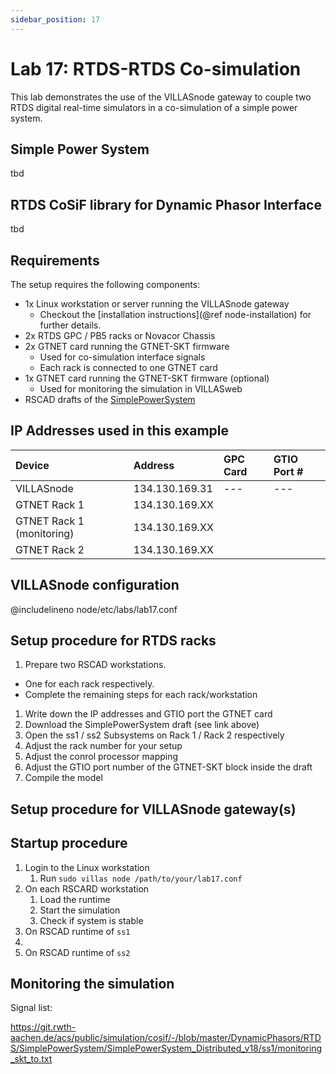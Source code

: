 ```yaml
---
sidebar_position: 17
---
```


# Lab 17: RTDS-RTDS Co-simulation

This lab demonstrates the use of the VILLASnode gateway to couple two RTDS digital real-time simulators in a co-simulation of a simple power system.

## Simple Power System

tbd

## RTDS CoSiF library for Dynamic Phasor Interface 

tbd

## Requirements

The setup requires the following components:

* 1x Linux workstation or server running the VILLASnode gateway
  * Checkout the [installation instructions](@ref node-installation) for further details.
* 2x RTDS GPC / PB5 racks or Novacor Chassis
* 2x GTNET card running the GTNET-SKT firmware
  * Used for co-simulation interface signals
  * Each rack is connected to one GTNET card
* 1x GTNET card running the GTNET-SKT firmware (optional)
  * Used for monitoring the simulation in VILLASweb
* RSCAD drafts of the [SimplePowerSystem](https://git.rwth-aachen.de/acs/public/simulation/cosif/-/tree/master/DynamicPhasors/RTDS/SimplePowerSystem)


## IP Addresses used in this example

| Device                    | Address        | GPC Card | GTIO Port # |
|:--                        | :--            |:--       |:---         |
| VILLASnode                | 134.130.169.31 | ---      | ---         |
| GTNET Rack 1              | 134.130.169.XX |          |             |
| GTNET Rack 1 (monitoring) | 134.130.169.XX |          |             |
| GTNET Rack 2              | 134.130.169.XX |          |             |

## VILLASnode configuration

@includelineno node/etc/labs/lab17.conf

## Setup procedure for RTDS racks

1. Prepare two RSCAD workstations.
  - One for each rack respectively.
  - Complete the remaining steps for each rack/workstation
1. Write down the IP addresses and GTIO port the GTNET card
1. Download the SimplePowerSystem draft (see link above)
1. Open the ss1 / ss2 Subsystems on Rack 1 /  Rack 2 respectively
1. Adjust the rack number for your setup
1. Adjust the conrol processor mapping
1. Adjust the GTIO port number of the GTNET-SKT block inside the draft
1. Compile the model

## Setup procedure for VILLASnode gateway(s)



## Startup procedure

1. Login to the Linux workstation
    1. Run `sudo villas node /path/to/your/lab17.conf`
1. On each RSCARD workstation
    1. Load the runtime
    1. Start the simulation
    1. Check if system is stable
1. On RSCAD runtime of `ss1`
  1. 
1. On RSCAD runtime of `ss2`


## Monitoring the simulation

Signal list:

https://git.rwth-aachen.de/acs/public/simulation/cosif/-/blob/master/DynamicPhasors/RTDS/SimplePowerSystem/SimplePowerSystem_Distributed_v18/ss1/monitoring_skt_to.txt
